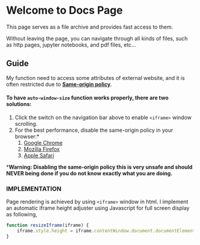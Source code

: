# Welcome to Docs Page
This page serves as a file archive and provides fast access to them.

Without leaving the page, you can navigate through all kinds of files, such as http pages, jupyter notebooks, and pdf files, etc...

## Guide
My function need to access some attributes of external website, and it is often restricted due to [**Same-origin policy**](https://stackoverflow.com/questions/25098021/securityerror-blocked-a-frame-with-origin-from-accessing-a-cross-origin-frame).

#### To have `auto-window-size` function works properly, there are two solutions:
1. Click the switch on the navigation bar above to enable `<iframe>` window scrolling.
2. For the best performance, disable the same-origin policy in your browser:*
   1. [Google Chrome](https://stackoverflow.com/questions/3102819/disable-same-origin-policy-in-chrome)
   2. [Mozilla Firefox](https://stackoverflow.com/questions/17088609/disable-firefox-same-origin-policy)
   3. [Apple Safari](https://stackoverflow.com/questions/4556429/disabling-same-origin-policy-in-safari)

***Warning: Disabling the same-origin policy this is very unsafe and should NEVER being done if you do not know exactly what you are doing.**

### IMPLEMENTATION
Page rendering is achieved by using `<iframe>` window in html. I implement an automatic iframe height adjuster using Javascript for full screen display as following,

```Javascript
function resizeIframe(iframe) {
    iframe.style.height = iframe.contentWindow.document.documentElement.scrollHeight + 'px';
}
```





















